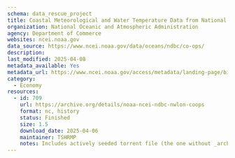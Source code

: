 ```yaml
---
schema: data_rescue_project 
title: Coastal Meteorological and Water Temperature Data from National Water Level Observation Network (NWLON) and Physical Oceanographic Real-Time System (PORTS) Stations of the NOAA Center for Operational Oceanographic Products and Services (CO-OPS)
organization: National Oceanic and Atmospheric Administration
agency: Department of Commerce
websites: ncei.noaa.gov
data_source: https://www.ncei.noaa.gov/data/oceans/ndbc/co-ops/
description: 
last_modified: 2025-04-08
metadata_available: Yes
metadata_url: https://www.ncei.noaa.gov/access/metadata/landing-page/bin/iso?id=gov.noaa.nodc:CO-OPS-NWLON-PORTS
category:
  - Economy
resources:
  - id: 709
    url: https://archive.org/details/noaa-ncei-ndbc-nwlon-coops
    format: nc, history
    status: Finished
    size: 1.5
    download_date: 2025-04-06
    maintainer: TSHRMP
    notes: Includes actively seeded torrent file (the one without _archive).  Alternate torrent location https//academictorrents.com/details/0a6b2b7865b00df61473e7baf23440902ceb186b
---
```

